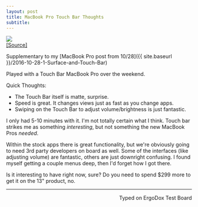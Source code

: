 ```yaml
---
layout: post
title: MacBook Pro Touch Bar Thoughts
subtitle:
---
```


![](https://i.imgur.com/43REIhT.jpg)    
[[Source]](https://www.apple.com/pr/library/2016/10/27Apple-Unveils-Groundbreaking-New-MacBook-Pro.html)

Supplementary to my [MacBook Pro post from 10/28]({{ site.baseurl }}/2016-10-28-1-Surface-and-Touch-Bar)

Played with a Touch Bar MacBook Pro over the weekend.

Quick Thoughts:    

+ The Touch Bar itself is matte, surprise.
+ Speed is great. It changes views just as fast as you change apps.
+ Swiping on the Touch Bar to adjust volume/brightness is just fantastic.

I only had 5-10 minutes with it. I'm not totally certain what I think. Touch bar strikes me as something _interesting_, but not something the new MacBook Pros _needed_.

Within the stock apps there is great functionality, but we're obviously going to need 3rd party developers on board as well. Some of the interfaces (like adjusting volume) are fantastic, others are just downright confusing. I found myself getting a couple menus deep, then I'd forget how I got there.

Is it interesting to have right now, sure? Do you need to spend $299 more to get it on the 13" product, no.

---
<p align="right">Typed on ErgoDox Test Board</p>
